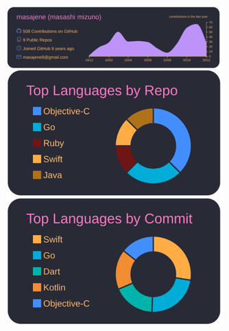 [![](https://raw.githubusercontent.com/masajene/masajene/6d501dadd9e6ff1d212fe7dead7c71d6439dadd2/profile-summary-card-output/dracula/0-profile-details.svg)](https://github.com/vn7n24fzkq/github-profile-summary-cards)
[![](https://raw.githubusercontent.com/masajene/masajene/6d501dadd9e6ff1d212fe7dead7c71d6439dadd2/profile-summary-card-output/dracula/1-repos-per-language.svg)](https://github.com/vn7n24fzkq/github-profile-summary-cards)
[![](https://raw.githubusercontent.com/masajene/masajene/6d501dadd9e6ff1d212fe7dead7c71d6439dadd2/profile-summary-card-output/dracula/2-most-commit-language.svg)](https://github.com/vn7n24fzkq/github-profile-summary-cards)
